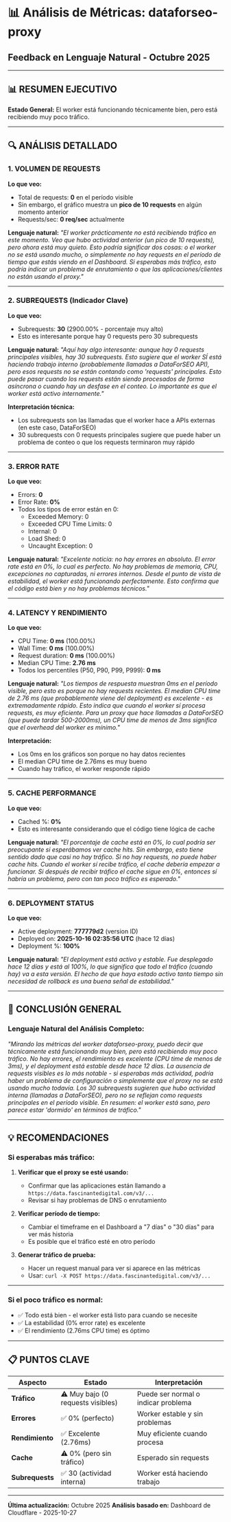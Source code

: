 # 📊 Análisis de Métricas: dataforseo-proxy
## Feedback en Lenguaje Natural - Octubre 2025

---

## 📊 **RESUMEN EJECUTIVO**

**Estado General:** El worker está funcionando técnicamente bien, pero está recibiendo muy poco tráfico.

---

## 🔍 **ANÁLISIS DETALLADO**

### **1. VOLUMEN DE REQUESTS**

**Lo que veo:**
- Total de requests: **0** en el período visible
- Sin embargo, el gráfico muestra un **pico de 10 requests** en algún momento anterior
- Requests/sec: **0 req/sec** actualmente

**Lenguaje natural:**
*"El worker prácticamente no está recibiendo tráfico en este momento. Veo que hubo actividad anterior (un pico de 10 requests), pero ahora está muy quieto. Esto podría significar dos cosas: o el worker no se está usando mucho, o simplemente no hay requests en el período de tiempo que estás viendo en el Dashboard. Si esperabas más tráfico, esto podría indicar un problema de enrutamiento o que las aplicaciones/clientes no están usando el proxy."*

---

### **2. SUBREQUESTS (Indicador Clave)**

**Lo que veo:**
- Subrequests: **30** (2900.00% - porcentaje muy alto)
- Esto es interesante porque hay 0 requests pero 30 subrequests

**Lenguaje natural:**
*"Aquí hay algo interesante: aunque hay 0 requests principales visibles, hay 30 subrequests. Esto sugiere que el worker SÍ está haciendo trabajo interno (probablemente llamadas a DataForSEO API), pero esos requests no se están contando como 'requests' principales. Esto puede pasar cuando los requests están siendo procesados de forma asíncrona o cuando hay un desfase en el conteo. Lo importante es que el worker está activo internamente."*

**Interpretación técnica:**
- Los subrequests son las llamadas que el worker hace a APIs externas (en este caso, DataForSEO)
- 30 subrequests con 0 requests principales sugiere que puede haber un problema de conteo o que los requests terminaron muy rápido

---

### **3. ERROR RATE**

**Lo que veo:**
- Errors: **0**
- Error Rate: **0%**
- Todos los tipos de error están en 0:
  - Exceeded Memory: 0
  - Exceeded CPU Time Limits: 0
  - Internal: 0
  - Load Shed: 0
  - Uncaught Exception: 0

**Lenguaje natural:**
*"Excelente noticia: no hay errores en absoluto. El error rate está en 0%, lo cual es perfecto. No hay problemas de memoria, CPU, excepciones no capturadas, ni errores internos. Desde el punto de vista de estabilidad, el worker está funcionando perfectamente. Esto confirma que el código está bien y no hay problemas técnicos."*

---

### **4. LATENCY Y RENDIMIENTO**

**Lo que veo:**
- CPU Time: **0 ms** (100.00%)
- Wall Time: **0 ms** (100.00%)
- Request duration: **0 ms** (100.00%)
- Median CPU Time: **2.76 ms**
- Todos los percentiles (P50, P90, P99, P999): **0 ms**

**Lenguaje natural:**
*"Los tiempos de respuesta muestran 0ms en el período visible, pero esto es porque no hay requests recientes. El median CPU time de 2.76 ms (que probablemente viene del deployment) es excelente - es extremadamente rápido. Esto indica que cuando el worker sí procesa requests, es muy eficiente. Para un proxy que hace llamadas a DataForSEO (que puede tardar 500-2000ms), un CPU time de menos de 3ms significa que el overhead del worker es mínimo."*

**Interpretación:**
- Los 0ms en los gráficos son porque no hay datos recientes
- El median CPU time de 2.76ms es muy bueno
- Cuando hay tráfico, el worker responde rápido

---

### **5. CACHE PERFORMANCE**

**Lo que veo:**
- Cached %: **0%**
- Esto es interesante considerando que el código tiene lógica de cache

**Lenguaje natural:**
*"El porcentaje de cache está en 0%, lo cual podría ser preocupante si esperábamos ver cache hits. Sin embargo, esto tiene sentido dado que casi no hay tráfico. Si no hay requests, no puede haber cache hits. Cuando el worker sí recibe tráfico, el cache debería empezar a funcionar. Si después de recibir tráfico el cache sigue en 0%, entonces sí habría un problema, pero con tan poco tráfico es esperado."*

---

### **6. DEPLOYMENT STATUS**

**Lo que veo:**
- Active deployment: **777779d2** (version ID)
- Deployed on: **2025-10-16 02:35:56 UTC** (hace 12 días)
- Deployment %: **100%**

**Lenguaje natural:**
*"El deployment está activo y estable. Fue desplegado hace 12 días y está al 100%, lo que significa que todo el tráfico (cuando hay) va a esta versión. El hecho de que haya estado activo tanto tiempo sin necesidad de rollback es una buena señal de estabilidad."*

---

## 🎯 **CONCLUSIÓN GENERAL**

### **Lenguaje Natural del Análisis Completo:**

*"Mirando las métricas del worker dataforseo-proxy, puedo decir que técnicamente está funcionando muy bien, pero está recibiendo muy poco tráfico. No hay errores, el rendimiento es excelente (CPU time de menos de 3ms), y el deployment está estable desde hace 12 días. La ausencia de requests visibles es lo más notable - si esperabas más actividad, podría haber un problema de configuración o simplemente que el proxy no se está usando mucho todavía. Los 30 subrequests sugieren que hubo actividad interna (llamadas a DataForSEO), pero no se reflejan como requests principales en el período visible. En resumen: el worker está sano, pero parece estar 'dormido' en términos de tráfico."*

---

## 💡 **RECOMENDACIONES**

### **Si esperabas más tráfico:**

1. **Verificar que el proxy se esté usando:**
   - Confirmar que las aplicaciones están llamando a `https://data.fascinantedigital.com/v3/...`
   - Revisar si hay problemas de DNS o enrutamiento

2. **Verificar período de tiempo:**
   - Cambiar el timeframe en el Dashboard a "7 días" o "30 días" para ver más historia
   - Es posible que el tráfico esté en otro período

3. **Generar tráfico de prueba:**
   - Hacer un request manual para ver si aparece en las métricas
   - Usar: `curl -X POST https://data.fascinantedigital.com/v3/...`

---

### **Si el poco tráfico es normal:**

- ✅ Todo está bien - el worker está listo para cuando se necesite
- ✅ La estabilidad (0% error rate) es excelente
- ✅ El rendimiento (2.76ms CPU time) es óptimo

---

## 📋 **PUNTOS CLAVE**

| Aspecto | Estado | Interpretación |
|---------|--------|----------------|
| **Tráfico** | ⚠️ Muy bajo (0 requests visibles) | Puede ser normal o indicar problema |
| **Errores** | ✅ 0% (perfecto) | Worker estable y sin problemas |
| **Rendimiento** | ✅ Excelente (2.76ms) | Muy eficiente cuando procesa |
| **Cache** | ⚠️ 0% (pero sin tráfico) | Esperado sin requests |
| **Subrequests** | ✅ 30 (actividad interna) | Worker está haciendo trabajo |

---

**Última actualización:** Octubre 2025
**Análisis basado en:** Dashboard de Cloudflare - 2025-10-27
